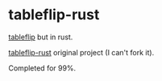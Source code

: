 # tableflip-rust

[tableflip](https://github.com/Amchik/tableflip) but in rust.

[tableflip-rust](https://github.com/Amchik/tableflip-rust) original project (I can't fork it).

Completed for 99%.
